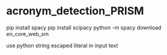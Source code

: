 # acronym_detection_PRISM

pip install spacy
pip install scipacy
python -m spacy download en_core_web_sm


use python string escaped literal in input text
